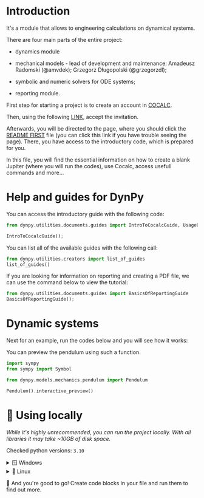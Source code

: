 # Introduction

It's a module that allows to engineering calculations on dynamical systems. 

There are four main parts of the entire project:

- dynamics module

- mechanical models - lead of development and maintenance: Amadeusz Radomski (@amvdek); Grzegorz Długopolski (@grzegorzdl);

- symbolic and numeric solvers for ODE systems;

- reporting module.

First step for starting a project is to create an account in [COCALC](https://cocalc.com/). 

Then, using the following [LINK](https://cocalc.com/app?project-invite=hXnPFLqokQsoK6TG), accept the invitation.

Afterwards, you will be directed to the page, where you should click the [README FIRST](https://cocalc.com/projects/b51ce971-5b39-4911-ad97-ef59f15f0039/files/README%20FIRST.ipynb) file (you can click this link if you have trouble seeing the page). There, you have access to the introductory code, which is prepared for you.

In this file, you will find the essential information on how to create a blank Jupiter (where you will run the codes), use Cocalc, access usefull commands and more...

# Help and guides for DynPy

You can access the introductory guide with the following code:

```python {kernel="python3"}
from dynpy.utilities.documents.guides import IntroToCocalcGuide, UsageOfDynamicSystemsGuide

IntroToCocalcGuide();
```

You can list all of the available guides with the following call:

```python {kernel="python3"}
from dynpy.utilities.creators import list_of_guides
list_of_guides()
```

If you are looking for information on reporting and creating a PDF file, we can use the command below to view the tutorial:

```python {kernel="python3"}
from dynpy.utilities.documents.guides import BasicsOfReportingGuide
BasicsOfReportingGuide();
```

# Dynamic systems

Next for an example, run the codes below and you will see how it works:

You can preview the pendulum using such a function.

```python {kernel="python3"}
import sympy 
from sympy import Symbol

from dynpy.models.mechanics.pendulum import Pendulum

Pendulum().interactive_preview()
```

# 🐳 Using locally

*While it's highly unrecommended, you can run the project locally. With all libraries it may take ~10GB of disk space.*

Checked python versions: `3.10`
<details>
  <summary>🪟 Windows</summary>

  1. Install [ImageMagick](https://imagemagick.org/index.php), [Python](https://www.python.org/) (using [pyenv-win](https://github.com/pyenv-win/pyenv-win)), [git](https://github.com/microsoft/git), and [Visual Studio Build Tools with C++ workflow](https://visualstudio.microsoft.com/pl/visual-cpp-build-tools/) <br>
  Step 1: Download [ImageMagick](https://imagemagick.org/script/download.php#windows) (1st one on page) -> check "Install development headers for C and C++", then hit "Install" <br>
  Step 2: Set enviroment variables (search in start menu), then add MAGICK_HOME set as `C:\Program Files\ImageMagick-VERSION(-Q16)` (make sure the folder is right) <br>
  Step 3:
  ```powershell
  Set-ExecutionPolicy -ExecutionPolicy RemoteSigned -Scope Process; Invoke-WebRequest -UseBasicParsing -Uri "https://raw.githubusercontent.com/pyenv-win/pyenv-win/master/pyenv-win/install-pyenv-win.ps1" -OutFile "./install-pyenv-win.ps1"; &"./install-pyenv-win.ps1"
  <now reopen powershell>
  pyenv install 3.10
  winget install Microsoft.Git & winget
  ```

  2. Create your work folder (can be any path) and create python virtual enviroment:
  ```powershell
  mkdir "$env:USERPROFILE\dynpy_project"
  pyenv shell 3.10.11 # Use "pyenv versions" to get the exact version number
  python -m venv "$env:USERPROFILE\dynpy_project\venv"
  cd "$env:USERPROFILE\dynpy_project"
  ```

  3. Clone required libraries:
  ```powershell
  git clone https://github.com/bogumilchilinski/dynpy
  git clone https://github.com/bogumilchilinski/dgeometry
  ```
 
  4. Get into the environment:
  ```powershell
  Set-ExecutionPolicy -ExecutionPolicy RemoteSigned -Scope Process
  & ".\venv\Scripts\Activate.ps1"
  ```
 
  5. Install required packages:
  ```powershell
  python -m pip install --upgrade pip
  pip install -r dynpy/requirements.txt 
  ```

  6. (BYPASS, TO BE DONE BETTER) Make symbolic link (redirect ._dynpy_env to dynpy) (need admin rights for this):
  ```powershell
  mkdir ./._dynpy_env
  New-Item -ItemType SymbolicLink -Path .\._dynpy_env\dynpy -Target .\dynpy
  ```
  
  7. Create `something.ipynb` file in your work folder and open with vscode - it should prompt for choosing kernel. Choose python `from venv`.
</details>

<details>
  <summary>🐧 Linux</summary>

  1. Install [ImageMagick](https://imagemagick.org/index.php), [Python](https://www.python.org/) (using [pyenv](https://github.com/pyenv/pyenv)) and [git](https://github.com/git/git)<br>
  ```bash
  sudo apt install imagemagick git
  curl https://pyenv.run | bash
  pyenv install 3.10
  ```

  2. Create your work folder (can be any path) and create python virtual enviroment:
  ```bash
  mkdir "$HOME\dynpy_project"
  pyenv shell 3.10.11 # Use "pyenv versions" to get the exact version number
  python -m venv "$HOME\dynpy_project\venv"
  cd "$HOME\dynpy_project"
  ```

  3. Clone required libraries:
  ```bash
  git clone https://github.com/bogumilchilinski/dynpy
  git clone https://github.com/bogumilchilinski/dgeometry
  ```
 
  4. Get into the environment:
  ```bash
  source ".\venv\Scripts\activate"
  ```
 
  5. Install required packages:
  ```bash
  python -m pip install --upgrade pip
  pip install -r dynpy/requirements.txt 
  ```
  
  6. (BYPASS, TO BE DONE BETTER) Make symbolic link (redirect ._dynpy_env to dynpy)
  ```bash
  mkdir ./._dynpy_env
  ln -s ./dynpy ./._dynpy_env/dynpy
  ```

  7. Create `something.ipynb` file in your work folder and open with vscode - it should prompt for choosing kernel. Choose python `from venv`.
</details>

🎉 And you're good to go! Create code blocks in your file and run them to find out more.
